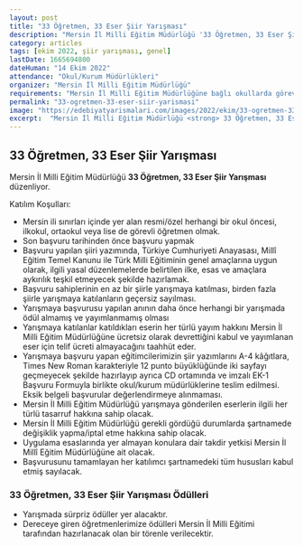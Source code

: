 ```yaml
---
layout: post
title: "33 Öğretmen, 33 Eser Şiir Yarışması"
description: "Mersin İl Milli Eğitim Müdürlüğü '33 Öğretmen, 33 Eser Şiir Yarışması' düzenliyor."
category: articles
tags: [ekim 2022, şiir yarışması, genel]
lastDate: 1665694800
dateHuman: "14 Ekim 2022"
attendance: "Okul/Kurum Müdürlükleri"
organizer: "Mersin İl Milli Eğitim Müdürlüğü"
requirements: "Mersin İl Milli Eğitim Müdürlüğüne bağlı okullarda görev yapan öğretmenler katılabilir."
permalink: "33-ogretmen-33-eser-siir-yarismasi"
image: "https://edebiyatyarismalari.com/images/2022/ekim/33-ogretmen-33-eser-siir-yarismasi.jpg"
excerpt:  "Mersin İl Milli Eğitim Müdürlüğü <strong> 33 Öğretmen, 33 Eser Şiir Yarışması </strong> düzenliyor."
---
```


## 33 Öğretmen, 33 Eser Şiir Yarışması
Mersin İl Milli Eğitim Müdürlüğü **33 Öğretmen, 33 Eser Şiir Yarışması** düzenliyor.  

Katılım Koşulları:
-	Mersin ili sınırları içinde yer alan resmi/özel herhangi bir okul öncesi, ilkokul, ortaokul veya lise de görevli öğretmen olmak.
-	Son başvuru tarihinden önce başvuru yapmak
-	Başvuru yapılan şiiri yazımında, Türkiye Cumhuriyeti Anayasası, Millî Eğitim Temel Kanunu ile Türk Milli Eğitiminin genel amaçlarına uygun olarak, ilgili yasal düzenlemelerde belirtilen ilke, esas ve amaçlara aykırılık teşkil etmeyecek şekilde hazırlamak.
-	Başvuru sahiplerinin en az bir şiirle yarışmaya katılması, birden fazla şiirle yarışmaya katılanların geçersiz sayılması.
-	Yarışmaya başvurusu yapılan anının daha önce herhangi bir yarışmada ödül almamış ve yayımlanmamış olması  
-	Yarışmaya katılanlar katıldıkları eserin her türlü yayım hakkını Mersin İl Milli Eğitim Müdürlüğüne ücretsiz olarak devrettiğini kabul ve yayımlanan eser için telif ücreti almayacağını taahhüt eder.
-	Yarışmaya başvuru yapan eğitimcilerimizin şiir yazımlarını A-4 kâğıtlara, Times New Roman karakteriyle 12 punto büyüklüğünde iki sayfayı geçmeyecek şekilde hazırlayıp ayrıca CD ortamında ve imzalı EK-1 Başvuru Formuyla birlikte okul/kurum müdürlüklerine teslim edilmesi. Eksik belgeli başvurular değerlendirmeye alınmaması. 
-	Mersin İl Milli Eğitim Müdürlüğü yarışmaya gönderilen eserlerin ilgili her türlü tasarruf hakkına sahip olacak.
-	Mersin İl Milli Eğitim Müdürlüğü gerekli gördüğü durumlarda şartnamede değişiklik yapma/iptal etme hakkına sahip olacak.
-	Uygulama esaslarında yer almayan konulara dair takdir yetkisi Mersin İl Millî Eğitim Müdürlüğüne ait olacak.
-	Başvurusunu tamamlayan her katılımcı şartnamedeki tüm hususları kabul etmiş sayılacak.


### 33 Öğretmen, 33 Eser Şiir Yarışması Ödülleri
- Yarışmada sürpriz ödüller yer alacaktır.
- Dereceye giren öğretmenlerimize ödülleri Mersin İl Milli Eğitimi tarafından hazırlanacak olan bir törenle verilecektir. 
